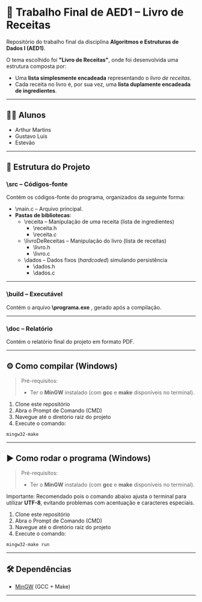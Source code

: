 
# 📘 Trabalho Final de AED1 – Livro de Receitas

Repositório do trabalho final da disciplina **Algoritmos e Estruturas de Dados I (AED1)**.

O tema escolhido foi **\"Livro de Receitas\"**, onde foi desenvolvida uma estrutura composta por:

- Uma **lista simplesmente encadeada** representando o *livro de receitas*.
- Cada receita no livro é, por sua vez, uma **lista duplamente encadeada de ingredientes**.

---

## 👨‍🏫 Alunos

- Arthur Martins  
- Gustavo Luis  
- Estevão  

---

## 📁 Estrutura do Projeto

### \src – Códigos-fonte  
Contém os códigos-fonte do programa, organizados da seguinte forma:

- \main.c – Arquivo principal.  
- **Pastas de bibliotecas**:
  - \receita – Manipulação de uma receita (lista de ingredientes)  
    - \receita.h  
    - \receita.c
  - \livroDeReceitas – Manipulação do livro (lista de receitas)  
    - \livro.h  
    - \livro.c
  - \dados – Dados fixos (*hardcoded*) simulando persistência  
    - \dados.h  
    - \dados.c

---

### \build – Executável

Contém o arquivo **\programa.exe** , gerado após a compilação.

---

### \doc – Relatório

Contém o relatório final do projeto em formato PDF.

---

## ⚙️ Como compilar (Windows)

> Pré-requisitos:  
> - Ter o **MinGW** instalado (com **gcc** e **make** disponíveis no terminal).

1. Clone este repositório  
2. Abra o Prompt de Comando (CMD)  
3. Navegue até o diretório raiz do projeto  
4. Execute o comando:

``` 
mingw32-make
```

---

## ▶️ Como rodar o programa (Windows)

> Pré-requisitos:  
> - Ter o **MinGW** instalado (com **gcc** e **make** disponíveis no terminal).

Importante: Recomendado pois o comando abaixo ajusta o terminal para utilizar **UTF-8**, evitando problemas com acentuação e caracteres especiais.

1. Clone este repositório  
2. Abra o Prompt de Comando (CMD)  
3. Navegue até o diretório raiz do projeto  
4. Execute o comando:

```
mingw32-make run
```

---

## 🛠️ Dependências

- [MinGW](http://www.mingw.org/) (GCC + Make)

---
